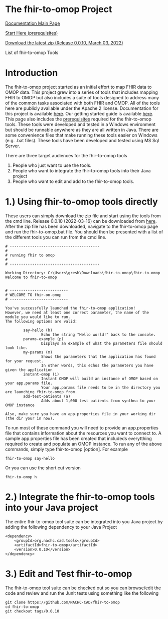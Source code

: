 The fhir-to-omop Project
========================
<a href="https://nachc-cad.github.io/fhir-to-omop/index.html">Documentation Main Page</a>

<a href="https://nachc-cad.github.io/fhir-to-omop/pages/navbar/getting-started/start-here/StartHere.html">Start Here (prerequisites)</a>

<a download href="https://github.com/NACHC-CAD/fhir-to-omop/releases/download/0.0.10/fhir-to-omop.zip">Download the latest zip (Release 0.0.10, March 03, 2022)</a>

List of fhir-to-omop Tools


Introduction
============
The fhir-to-omop project started as an initial effort to map FHIR data to OMOP data.  This project grew into a series of tools that includes mapping FHIR to OMOP but also includes a suite of tools designed to address many of the common tasks associated with both FHIR and OMOP.  All of the tools here are publicly available under the Apache 2 license. Documentation for this project is available <a href="https://nachc-cad.github.io/fhir-to-omop/index.html">here</a>.  Our getting started guide is available <a href="https://nachc-cad.github.io/fhir-to-omop/pages/navbar/getting-started/start-here/StartHere.html">here</a>.  This page also includes the <a href="https://nachc-cad.github.io/fhir-to-omop/pages/navbar/getting-started/start-here/StartHere.html">prerequisites</a> required for the fhir-to-omop tools.  These tools were developed and tested in a Windows environment but should be runnable anywhere as they are all written in Java.  There are some convenience files that make running these tools easier on Windows (e.g. .bat files). These tools have been developed and tested using MS Sql Server.  

There are three target audiences for the fhir-to-omop tools
1. People who just want to use the tools.  
2. People who want to integrate the fhir-to-omop tools into their Java project
3. People who want to edit and add to the fhir-to-omop tools.

1.) Using fhir-to-omop tools directly
=================================
These users can simply download the zip file and start using the tools from the cmd line.  Release 0.0.10 (2022-03-16) can be downloaded from <a href="https://github.com/NACHC-CAD/fhir-to-omop/releases/download/0.0.10/fhir-to-omop.zip">here</a>.  After the zip file has been downloaded, navigate to the fhir-to-omop page and run the fhir-to-omop.bat file.  You should then be presented with a list of the different tools you can run from the cmd line.  
```
# ----------------------------------------
#
# running fhir to omop
#
# ----------------------------------------

Working Directory: C:\Users\gresh\Downloads\fhir-to-omop\fhir-to-omop
Welcome to fhir-to-omop


# --------------------------
# WELCOME TO fhir-on-omop
# --------------------------

You've successfully launched the fhir-to-omop application!
However, we need at least one correct parameter, the name of the module you would like to run.
The following options are valid:

        say-hello (h)
                Echo the string "Hello world!" back to the console.
        params-example (p)
                Displays an example of what the parameters file should look like.
        my-params (m)
                Shows the parameters that the application has found for your request.
                In other words, this echos the parameters you have given the application
        instant-omop (i)
                Instant OMOP will build an instance of OMOP based on your app.params file.
                Your app.params file needs to be in the directory you are launching fhir-to-omop from.
        add-test-patients (a)
                Adds about 1,000 test patients from synthea to your OMOP instance

Also, make sure you have an app.properties file in your working dir (the dir your in now).

```
To run most of these command you will need to provide an app.properties file that contains information about the resources you want to connect to.  A sample app.properties file has been created that includeds everytthing required to create and populate an OMOP instance.  To run any of the above commands, simply type fhir-to-omop [option].  For example
```
fhir-to-omop say-hello
```
Or you can use the short cut version
```
fhir-to-omop h
```

2.) Integrate the fhir-to-omop tools into your Java project
=======================================================
The entire fhir-to-omop tool suite can be integrated into you Java project by adding the following dependency to your Java Project
```
<dependency>
	<groupId>org.nachc.cad.tools</groupId>
	<artifactId>fhir-to-omop</artifactId>
	<version>0.0.10</version>
</dependency>
```

3.) Edit and Test fhir-to-omop
==========================
The fhir-to-omop tool suite can be checked out so you can browse/edit the code and review and run the Junit tests using something like the following
```
git clone https://github.com/NACHC-CAD/fhir-to-omop 
cd fhir-to-omop
git checkout tags/0.0.10
```



